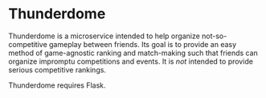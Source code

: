 # Thunderdome #

Thunderdome is a microservice intended to help organize not-so-competitive
gameplay between friends. Its goal is to provide an easy method of
game-agnostic ranking and match-making such that friends can organize impromptu
competitions and events. It is *not* intended to provide serious competitive
rankings.

Thunderdome requires Flask. 
